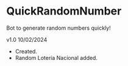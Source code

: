 # QuickRandomNumber
Bot to generate random numbers quickly!

v1.0 10/02/2024
- Created.
- Random Lotería Nacional added.